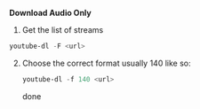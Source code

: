 **Download Audio Only**

1. Get the list of streams

```powershell
youtube-dl -F <url>
```

2. Choose the correct format usually 140 like so:

   ```powershell
   youtube-dl -f 140 <url>
   ```

   done

   